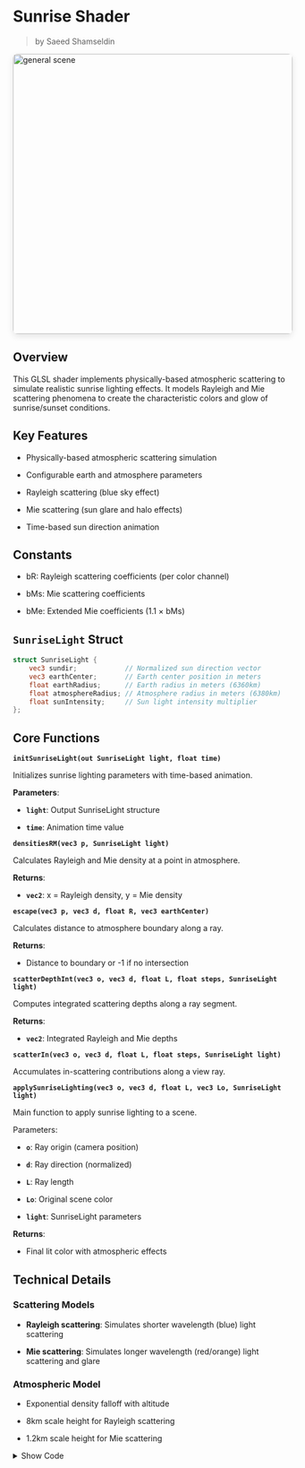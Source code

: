 <div class="container">
    <h1 class="main-heading">Sunrise Shader</h1>
    <blockquote class="author">by Saeed Shamseldin</blockquote>
</div>

<img src="../../../static/images/images4Shaders/sunrise.gif" alt="general scene" width="500" style="border-radius: 8px; box-shadow: 0 4px 12px rgba(0,0,0,0.1);">

## Overview

This GLSL shader implements physically-based atmospheric scattering to simulate realistic sunrise lighting effects. It models Rayleigh and Mie scattering phenomena to create the characteristic colors and glow of sunrise/sunset conditions.

## Key Features
- Physically-based atmospheric scattering simulation

- Configurable earth and atmosphere parameters

- Rayleigh scattering (blue sky effect)

- Mie scattering (sun glare and halo effects)

- Time-based sun direction animation

## Constants
- bR: Rayleigh scattering coefficients (per color channel)

- bMs: Mie scattering coefficients

- bMe: Extended Mie coefficients (1.1 × bMs)

## `SunriseLight` Struct
```glsl
struct SunriseLight {
    vec3 sundir;            // Normalized sun direction vector
    vec3 earthCenter;       // Earth center position in meters
    float earthRadius;      // Earth radius in meters (6360km)
    float atmosphereRadius; // Atmosphere radius in meters (6380km)
    float sunIntensity;     // Sun light intensity multiplier
};
```

## Core Functions

**`initSunriseLight(out SunriseLight light, float time)`**

Initializes sunrise lighting parameters with time-based animation.

**Parameters**:

- **`light`**: Output SunriseLight structure

- **`time`**: Animation time value

**`densitiesRM(vec3 p, SunriseLight light)`**

Calculates Rayleigh and Mie density at a point in atmosphere.

**Returns**:
  
  - **`vec2`**: x = Rayleigh density, y = Mie density

**`escape(vec3 p, vec3 d, float R, vec3 earthCenter)`**

Calculates distance to atmosphere boundary along a ray.

**Returns**:

- Distance to boundary or -1 if no intersection

**`scatterDepthInt(vec3 o, vec3 d, float L, float steps, SunriseLight light)`**

Computes integrated scattering depths along a ray segment.

**Returns**:

- **`vec2`**: Integrated Rayleigh and Mie depths

**`scatterIn(vec3 o, vec3 d, float L, float steps, SunriseLight light)`**

Accumulates in-scattering contributions along a view ray.

**`applySunriseLighting(vec3 o, vec3 d, float L, vec3 Lo, SunriseLight light)`**

Main function to apply sunrise lighting to a scene.

Parameters:

- **`o`**: Ray origin (camera position)

- **`d`**: Ray direction (normalized)

- **`L`**: Ray length

- **`Lo`**: Original scene color

- **`light`**: SunriseLight parameters

**Returns**:

- Final lit color with atmospheric effects

## Technical Details

### Scattering Models

- **Rayleigh scattering**: Simulates shorter wavelength (blue) light scattering

- **Mie scattering**: Simulates longer wavelength (red/orange) light scattering and glare

### Atmospheric Model

- Exponential density falloff with altitude

- 8km scale height for Rayleigh scattering

- 1.2km scale height for Mie scattering


<details>
<summary>Show Code</summary>
```glsl
// Global variables for sunrise lighting
vec2 totalDepthRM;
vec3 I_R, I_M;
const vec3 bR = vec3(58e-7, 135e-7, 331e-7); // Rayleigh scattering coefficient
const vec3 bMs = vec3(2e-5); // Mie scattering coefficients
const vec3 bMe = bMs * 1.1;

struct SunriseLight {
    vec3 sundir;
    vec3 earthCenter;
    float earthRadius;
    float atmosphereRadius;
    float sunIntensity;
};

void initSunriseLight(out SunriseLight light, float time) {
    light.sundir = normalize(vec3(.5, .4 * (1. + sin(.5 * time)), -1.));
    light.earthCenter = vec3(0., -6360e3, 0.);
    light.earthRadius = 6360e3;
    light.atmosphereRadius = 6380e3;
    light.sunIntensity = 10.0;
}

vec2 densitiesRM(vec3 p, SunriseLight light) {
    float h = max(0., length(p - light.earthCenter) - light.earthRadius);
    return vec2(exp(-h/8e3), exp(-h/12e2));
}

float escape(vec3 p, vec3 d, float R, vec3 earthCenter) {
    vec3 v = p - earthCenter;
    float b = dot(v, d);
    float det = b * b - dot(v, v) + R*R;
    if (det < 0.) return -1.;
    det = sqrt(det);
    float t1 = -b - det, t2 = -b + det;
    return (t1 >= 0.) ? t1 : t2;
}

vec2 scatterDepthInt(vec3 o, vec3 d, float L, float steps, SunriseLight light) {
    vec2 depthRMs = vec2(0.);
    L /= steps; d *= L;
    
    for (float i = 0.; i < steps; ++i)
        depthRMs += densitiesRM(o + d * i, light);

    return depthRMs * L;
}

void scatterIn(vec3 o, vec3 d, float L, float steps, SunriseLight light) {
    L /= steps; d *= L;

    for (float i = 0.; i < steps; ++i) {
        vec3 p = o + d * i;
        vec2 dRM = densitiesRM(p, light) * L;
        totalDepthRM += dRM;
        vec2 depthRMsum = totalDepthRM + scatterDepthInt(p, light.sundir, escape(p, light.sundir, light.atmosphereRadius, light.earthCenter), 4., light);
        vec3 A = exp(-bR * depthRMsum.x - bMe * depthRMsum.y);
        I_R += A * dRM.x;
        I_M += A * dRM.y;
    }
}

vec3 applySunriseLighting(vec3 o, vec3 d, float L, vec3 Lo, SunriseLight light) {
    totalDepthRM = vec2(0.);
    I_R = I_M = vec3(0.);
    scatterIn(o, d, L, 16., light);

    float mu = dot(d, light.sundir);
    return Lo + Lo * exp(-bR * totalDepthRM.x - bMe * totalDepthRM.y)
        + light.sunIntensity * (1. + mu * mu) * (
            I_R * bR * .0597 +
            I_M * bMs * .0196 / pow(1.58 - 1.52 * mu, 1.5));
}


```
</details>


## Engine Integrations

<div class="button-row">
  <a class="custom-button md-button" href="../../../../engines/unity/lighting/sunriseLight">Unity</a>
    <a class="custom-button md-button" href="../../../../engines/unreal/lighting/sunriseLight">Unreal</a>
</div>